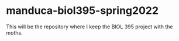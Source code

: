 # manduca-biol395-spring2022
This will be the repository where I keep the BIOL 395 project with the moths.
